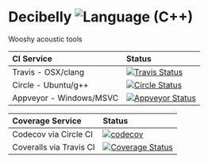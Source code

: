 Decibelly ![Language (C++)](https://img.shields.io/badge/powered_by-C++-blue.svg?style=flat)
=========

Wooshy acoustic tools


| CI Service | Status |
| :---         |     :---      |
|   Travis   - OSX/clang    | [![Travis Status](https://travis-ci.org/audioplastic/decibelly.svg?branch=master)](https://travis-ci.org/audioplastic/decibelly) |
|   Circle   - Ubuntu/g++      | [![Circle Status](https://circleci.com/gh/audioplastic/decibelly.png)](https://circleci.com/gh/audioplastic/decibelly) |
|   Appveyor - Windows/MSVC   | [![Appveyor Status](https://ci.appveyor.com/api/projects/status/github/audioplastic/decibelly)](https://ci.appveyor.com/project/audioplastic/decibelly) |


| Coverage Service | Status |
| :---         |     :---      |
|   Codecov via Circle CI    | [![codecov](https://codecov.io/gh/audioplastic/decibelly/branch/master/graph/badge.svg)](https://codecov.io/gh/audioplastic/decibelly) |
|   Coveralls via Travis CI  | [![Coverage Status](https://coveralls.io/repos/github/audioplastic/decibelly/badge.svg?branch=master)](https://coveralls.io/github/audioplastic/decibelly?branch=master) |


